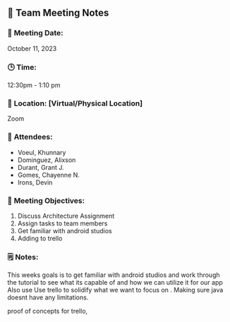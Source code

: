 ## 📝 **Team Meeting Notes**

### 📅 **Meeting Date**:
October 11, 2023 

### 🕒 **Time**:
12:30pm - 1:10 pm

### 📍 **Location**: [Virtual/Physical Location]
Zoom

### 📣 **Attendees**:
- Voeul, Khunnary
- Dominguez, Alixson
- Durant, Grant J.
- Gomes, Chayenne N.
- Irons, Devin

### 🎯 **Meeting Objectives**:
1. Discuss Architecture Assignment 
2. Assign tasks to team members 
3. Get familiar with android studios
4. Adding to trello


### 🗒️ **Notes**:
This weeks goals is to get familiar with android studios and work through the tutorial to see what its capable of and how we can utilize it for our app
Also use Use trello to solidify what we want to focus on .
Making sure java doesnt have any limitations.

proof of concepts for trello, 
